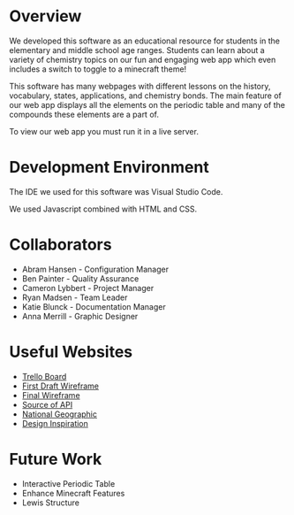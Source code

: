 # Overview

We developed this software as an educational resource for students in the elementary and middle school age ranges. Students can learn about a variety of chemistry topics on our fun and engaging web app which even includes a switch to toggle to a minecraft theme!

This software has many webpages with different lessons on the history, vocabulary, states, applications, and chemistry bonds. The main feature of our web app displays all the elements on the periodic table and many of the compounds these elements are a part of. 

To view our web app you must run it in a live server. 



# Development Environment

The IDE we used for this software was Visual Studio Code.

We used Javascript combined with HTML and CSS.

# Collaborators
* Abram Hansen - Configuration Manager
* Ben Painter - Quality Assurance
* Cameron Lybbert - Project Manager
* Ryan Madsen - Team Leader
* Katie Blunck - Documentation Manager
* Anna Merrill - Graphic Designer


# Useful Websites

* [Trello Board](https://trello.com/invite/b/C1aJ9Kuv/4b2be3d1dc7588c7ca4810c210b640b2/brain-matter-workspace)
* [First Draft Wireframe](https://wireframe.cc/f51zs4)
* [Final Wireframe](https://wireframe.cc/jxJ7qb)
* [Source of API](https://pubchem.ncbi.nlm.nih.gov/)
* [National Geographic](https://www.nationalgeographic.com/)
* [Design Inspiration](https://www.minecraft.net/)

# Future Work

* Interactive Periodic Table
* Enhance Minecraft Features
* Lewis Structure 
